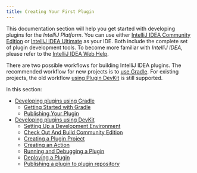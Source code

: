 ```yaml
---
title: Creating Your First Plugin
---
```


This documentation section will help you get started with developing plugins for the *IntelliJ Platform*. You can use either [IntelliJ IDEA Community Edition](https://www.jetbrains.com/idea/download/) or [IntelliJ IDEA Ultimate](https://www.jetbrains.com/idea/download/) as your IDE.  Both include the complete set of plugin development tools. To become more familiar with *IntelliJ IDEA*, please refer to the [IntelliJ IDEA Web Help](https://www.jetbrains.com/idea/help/).

There are two possible workflows for building IntelliJ IDEA plugins. The recommended workflow for new projects is
to [use Gradle](/tutorials/build_system.md). For existing projects, the old workflow [using Plugin DevKit](basics/getting_started/using_dev_kit.md) is still supported.

In this section:

* [Developing plugins using Gradle](/tutorials/build_system.md)
    * [Getting Started with Gradle](/tutorials/build_system/prerequisites.md)
    * [Publishing Your Plugin](/tutorials/build_system/deployment.md)
* [Developing plugins using DevKit](getting_started/using_dev_kit.md)
    * [Setting Up a Development Environment](getting_started/setting_up_environment.md)
    * [Check Out And Build Community Edition](basics/checkout_and_build_community.md)
    * [Creating a Plugin Project](getting_started/creating_plugin_project.md)
    * [Creating an Action](getting_started/creating_an_action.md)
    * [Running and Debugging a Plugin](getting_started/running_and_debugging_a_plugin.md)
    * [Deploying a Plugin](getting_started/deploying_plugin.md)
    * [Publishing a plugin to plugin repository](getting_started/publishing_plugin.md)
